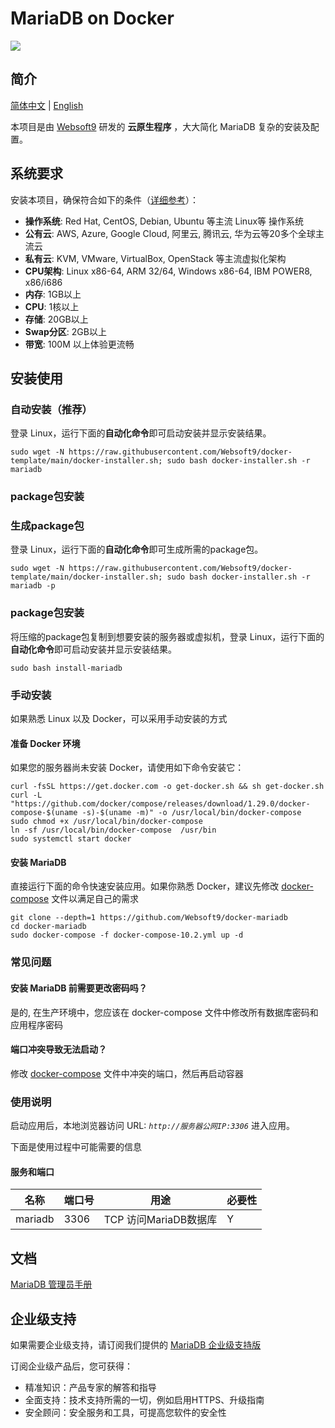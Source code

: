 # MariaDB on Docker

![](https://libs.websoft9.com/common/websoft9-cloud-installer.png) 

## 简介

[简体中文](/README-zh.md) | [English](/README.md) 

本项目是由 [Websoft9](https://www.websoft9.com) 研发的 **云原生程序** ，大大简化 MariaDB 复杂的安装及配置。

## 系统要求

安装本项目，确保符合如下的条件（[详细参考](https://mariadb.org/documentation/)）：

* **操作系统**: Red Hat, CentOS, Debian, Ubuntu 等主流 Linux等 操作系统
* **公有云**: AWS, Azure, Google Cloud, 阿里云, 腾讯云, 华为云等20多个全球主流云
* **私有云**: KVM, VMware, VirtualBox, OpenStack 等主流虚拟化架构
* **CPU架构**: Linux x86-64, ARM 32/64, Windows x86-64, IBM POWER8, x86/i686
* **内存**: 1GB以上
* **CPU**: 1核以上
* **存储**: 20GB以上
* **Swap分区**: 2GB以上
* **带宽**: 100M 以上体验更流畅

## 安装使用

### 自动安装（推荐）

登录 Linux，运行下面的**自动化命令**即可启动安装并显示安装结果。  

```
sudo wget -N https://raw.githubusercontent.com/Websoft9/docker-template/main/docker-installer.sh; sudo bash docker-installer.sh -r mariadb
```

### package包安装

### 生成package包

登录 Linux，运行下面的**自动化命令**即可生成所需的package包。
```
sudo wget -N https://raw.githubusercontent.com/Websoft9/docker-template/main/docker-installer.sh; sudo bash docker-installer.sh -r mariadb -p
```
### package包安装

将压缩的package包复制到想要安装的服务器或虚拟机，登录 Linux，运行下面的**自动化命令**即可启动安装并显示安装结果。
```
sudo bash install-mariadb
```

### 手动安装

如果熟悉 Linux 以及 Docker，可以采用手动安装的方式

#### 准备 Docker 环境

如果您的服务器尚未安装 Docker，请使用如下命令安装它：

```
curl -fsSL https://get.docker.com -o get-docker.sh && sh get-docker.sh
curl -L "https://github.com/docker/compose/releases/download/1.29.0/docker-compose-$(uname -s)-$(uname -m)" -o /usr/local/bin/docker-compose
sudo chmod +x /usr/local/bin/docker-compose
ln -sf /usr/local/bin/docker-compose  /usr/bin
sudo systemctl start docker
```

#### 安装 MariaDB

直接运行下面的命令快速安装应用。如果你熟悉 Docker，建议先修改 [docker-compose](docker-compose-production.yml) 文件以满足自己的需求

```
git clone --depth=1 https://github.com/Websoft9/docker-mariadb
cd docker-mariadb
sudo docker-compose -f docker-compose-10.2.yml up -d
```

### 常见问题

#### 安装 MariaDB 前需要更改密码吗？

是的, 在生产环境中，您应该在 docker-compose 文件中修改所有数据库密码和应用程序密码

#### 端口冲突导致无法启动？

修改 [docker-compose](docker-compose-10.2.yml) 文件中冲突的端口，然后再启动容器


### 使用说明

启动应用后，本地浏览器访问 URL: *`http://服务器公网IP:3306`* 进入应用。  

下面是使用过程中可能需要的信息

#### 服务和端口

| 名称 | 端口号 | 用途 |  必要性 |
| --- | --- | --- | --- |
| mariadb | 3306 | TCP 访问MariaDB数据库 | Y |
## 文档

[MariaDB 管理员手册](https://support.websoft9.com/docs/mariadb)

## 企业级支持

如果需要企业级支持，请订阅我们提供的 [MariaDB 企业级支持版](https://apps.websoft9.com/mariadb) 

订阅企业级产品后，您可获得：

* 精准知识：产品专家的解答和指导
* 全面支持：技术支持所需的一切，例如启用HTTPS、升级指南
* 安全顾问：安全服务和工具，可提高您软件的安全性
